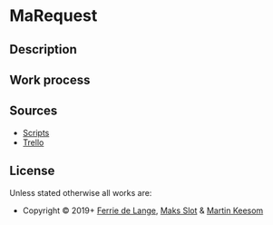 # MaRequest
## Description 



## Work process



## Sources

- [Scripts](https://github.com/MartinBuilder/MaRequest/tree/master/Assets/Scripts)
- [Trello](https://trello.com/b/phkROGom/ma-request-2019)

## License

Unless stated otherwise all works are:

-   Copyright © 2019+  [Ferrie de Lange](https://ferri.dev/), [Maks Slot](https://maxslot.nl/) & [Martin Keesom](https://martinkeesom.nl/)
<!--stackedit_data:
eyJoaXN0b3J5IjpbLTEzNTA0NTc5ODAsLTEzMzUyMTIzODddfQ
==
-->